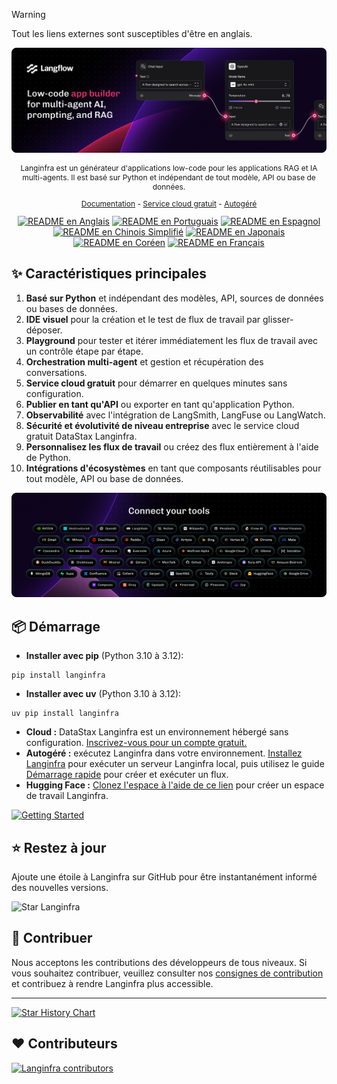 > [!WARNING]
> Tout les liens externes sont susceptibles d'être en anglais.

![Langinfra](./docs/static/img/hero.png)

<p align="center" style="font-size: 12px;">
    Langinfra est un générateur d'applications low-code pour les applications RAG et IA multi-agents. Il est basé sur Python et indépendant de tout modèle, API ou base de données.
</p>

<p align="center" style="font-size: 12px;">
    <a href="https://docs-langinfra.khulnasoft.com" style="text-decoration: underline;">Documentation</a> -
    <a href="https://astra.datastax.com/signup?type=langinfra" style="text-decoration: underline;">Service cloud gratuit</a> -
    <a href="https://docs-langinfra.khulnasoft.com/get-started-installation" style="text-decoration: underline;">Autogéré</a>
</p>

<div align="center">
  <a href="./README.md"><img alt="README en Anglais" src="https://img.shields.io/badge/English-d9d9d9"></a>
  <a href="./README.PT.md"><img alt="README en Portuguais" src="https://img.shields.io/badge/Portuguese-d9d9d9"></a>
  <a href="./README.ES.md"><img alt="README en Espagnol" src="https://img.shields.io/badge/Spanish-d9d9d9"></a>
  <a href="./README.zh_CN.md"><img alt="README en Chinois Simplifié" src="https://img.shields.io/badge/简体中文-d9d9d9"></a>
  <a href="./README.ja.md"><img alt="README en Japonais" src="https://img.shields.io/badge/日本語-d9d9d9"></a>
  <a href="./README.KR.md"><img alt="README en Coréen" src="https://img.shields.io/badge/한국어-d9d9d9"></a>
  <a href="./README.FR.md"><img alt="README en Français" src="https://img.shields.io/badge/Français-d9d9d9"></a>
</div>

## ✨ Caractéristiques principales

1. **Basé sur Python** et indépendant des modèles, API, sources de données ou bases de données.
2. **IDE visuel** pour la création et le test de flux de travail par glisser-déposer.
3. **Playground** pour tester et itérer immédiatement les flux de travail avec un contrôle étape par étape.
4. **Orchestration multi-agent** et gestion et récupération des conversations.
5. **Service cloud gratuit** pour démarrer en quelques minutes sans configuration.
6. **Publier en tant qu'API** ou exporter en tant qu'application Python.
7. **Observabilité** avec l'intégration de LangSmith, LangFuse ou LangWatch.
8. **Sécurité et évolutivité de niveau entreprise** avec le service cloud gratuit DataStax Langinfra.
9. **Personnalisez les flux de travail** ou créez des flux entièrement à l'aide de Python.
10. **Intégrations d'écosystèmes** en tant que composants réutilisables pour tout modèle, API ou base de données.

![Intégrations](./docs/static/img/integrations.png)

## 📦 Démarrage

- **Installer avec pip** (Python 3.10 à 3.12):

```shell
pip install langinfra
```

- **Installer avec uv** (Python 3.10 à 3.12):

```shell
uv pip install langinfra
```

- **Cloud :** DataStax Langinfra est un environnement hébergé sans configuration. [Inscrivez-vous pour un compte gratuit.](https://astra.datastax.com/signup?type=langinfra)
- **Autogéré :** exécutez Langinfra dans votre environnement. [Installez Langinfra](https://docs-langinfra.khulnasoft.com/get-started-installation) pour exécuter un serveur Langinfra local, puis utilisez le guide [Démarrage rapide](https://docs-langinfra.khulnasoft.com/get-started-quickstart) pour créer et exécuter un flux.
- **Hugging Face :** [Clonez l'espace à l'aide de ce lien](https://huggingface.co/spaces/Langinfra/Langinfra?duplicate=true) pour créer un espace de travail Langinfra.

[![Getting Started](https://github.com/user-attachments/assets/f1adfbe7-3c35-43a4-b265-661f3d4f875f)](https://www.youtube.com/watch?v=kinngWhaUKM)

## ⭐ Restez à jour

Ajoute une étoile à Langinfra sur GitHub pour être instantanément informé des nouvelles versions.

![Star Langinfra](https://github.com/user-attachments/assets/03168b17-a11d-4b2a-b0f7-c1cce69e5a2c)

## 👋 Contribuer

Nous acceptons les contributions des développeurs de tous niveaux. Si vous souhaitez contribuer, veuillez consulter nos [consignes de contribution](./CONTRIBUTING.md) et contribuez à rendre Langinfra plus accessible.

---

[![Star History Chart](https://api.star-history.com/svg?repos=khulnasoft/langinfra&type=Timeline)](https://star-history.com/#khulnasoft/langinfra&Date)

## ❤️ Contributeurs

[![Langinfra contributors](https://contrib.rocks/image?repo=khulnasoft/langinfra)](https://github.com/khulnasoft/langinfra/graphs/contributors)
